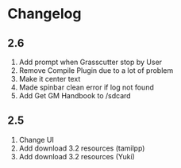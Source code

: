 # Changelog

## 2.6

1. Add prompt when Grasscutter stop by User
2. Remove Compile Plugin due to a lot of problem
3. Make it center text
4. Made spinbar clean error if log not found
5. Add Get GM Handbook to /sdcard

## 2.5

1. Change UI
2. Add download 3.2 resources (tamilpp)
3. Add download 3.2 resources (Yuki)
